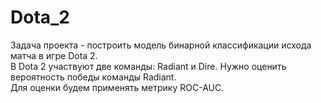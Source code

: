 # Dota_2
Задача проекта - построить модель бинарной классификации исхода матча в игре Dota 2.  
В Dota 2 участвуют две команды: Radiant и Dire. Нужно оценить вероятность победы команды Radiant.  
Для оценки будем применять метрику ROC-AUC.
